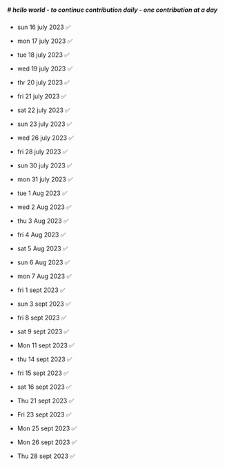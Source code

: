##### # hello world - to continue contribution daily - one contribution at a day

- sun 16 july 2023 ✅
- mon 17 july 2023 ✅
- tue 18 july 2023 ✅
- wed 19 july 2023 ✅
- thr 20 july 2023 ✅
- fri 21 july 2023 ✅
- sat 22 july 2023 ✅
- sun 23 july 2023 ✅
- wed 26 july 2023 ✅
- fri 28 july 2023 ✅
- sun 30 july 2023 ✅
- mon 31 july 2023 ✅
- tue 1 Aug 2023 ✅
- wed 2 Aug 2023 ✅
- thu 3 Aug 2023 ✅
- fri 4 Aug 2023 ✅
- sat 5 Aug 2023 ✅
- sun 6 Aug 2023 ✅
- mon 7 Aug 2023 ✅

- fri 1 sept 2023 ✅
- sun 3 sept 2023 ✅
- fri 8 sept 2023 ✅
- sat 9 sept 2023 ✅
- Mon 11 sept 2023 ✅
- thu 14 sept 2023 ✅
- fri 15 sept 2023 ✅
- sat 16 sept 2023 ✅
- Thu 21 sept 2023 ✅
- Fri 23 sept 2023 ✅
- Mon 25 sept 2023 ✅
- Mon 26 sept 2023 ✅
- Thu 28 sept 2023 ✅

